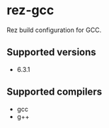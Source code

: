 rez-gcc
===

Rez build configuration for GCC.

Supported versions
---

* 6.3.1

Supported compilers
---

* gcc
* g++
